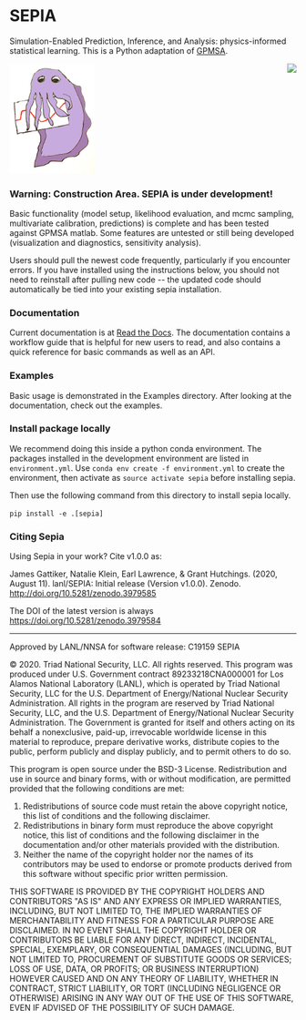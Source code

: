 # SEPIA

Simulation-Enabled Prediction, Inference, and Analysis: physics-informed statistical learning.
This is a Python adaptation of [GPMSA](https://github.com/lanl/gpmsa).

<img src="https://zenodo.org/badge/doi/10.5281/zenodo.3979585.svg" align="right">

<img src="docs/sepia.png" alt="sepia cuttlefish logo" width="150"/>

### Warning: Construction Area. SEPIA is under development!
Basic functionality (model setup, likelihood evaluation, and mcmc sampling, multivariate calibration, predictions) is complete and has been tested against GPMSA matlab.
Some features are untested or still being developed (visualization and diagnostics, sensitivity analysis).

Users should pull the newest code frequently, particularly if you encounter errors.
If you have installed using the instructions below, you should not need to reinstall after pulling new code -- the updated code should automatically be tied into your existing sepia installation.

### Documentation
Current documentation is at [Read the Docs](http://sepia-lanl.readthedocs.io).
The documentation contains a workflow guide that is helpful for new users to read, and also contains a quick reference for basic commands as well as an API.

### Examples
Basic usage is demonstrated in the Examples directory. 
After looking at the documentation, check out the examples.

### Install package locally
We recommend doing this inside a python conda environment.
The packages installed in the development environment are listed in `environment.yml`.
Use `conda env create -f environment.yml` to create the environment, then activate as `source activate sepia` before installing sepia.

Then use the following command from this directory to install sepia locally.

`pip install -e .[sepia]`

### Citing Sepia
Using Sepia in your work? Cite v1.0.0 as:

James Gattiker, Natalie Klein, Earl Lawrence, & Grant Hutchings. (2020, August 11). 
lanl/SEPIA: Initial release (Version v1.0.0). Zenodo. http://doi.org/10.5281/zenodo.3979585

The DOI of the latest version is always https://doi.org/10.5281/zenodo.3979584


---

Approved by LANL/NNSA for software release: C19159 SEPIA 

© 2020. Triad National Security, LLC. All rights reserved.
This program was produced under U.S. Government contract 89233218CNA000001 for Los Alamos
National Laboratory (LANL), which is operated by Triad National Security, LLC for the U.S.
Department of Energy/National Nuclear Security Administration. All rights in the program are
reserved by Triad National Security, LLC, and the U.S. Department of Energy/National Nuclear
Security Administration. The Government is granted for itself and others acting on its behalf a
nonexclusive, paid-up, irrevocable worldwide license in this material to reproduce, prepare
derivative works, distribute copies to the public, perform publicly and display publicly, and to permit
others to do so.

This program is open source under the BSD-3 License.
Redistribution and use in source and binary forms, with or without modification, are permitted
provided that the following conditions are met:
1. Redistributions of source code must retain the above copyright notice, this list of conditions and
the following disclaimer. 
2. Redistributions in binary form must reproduce the above copyright notice, this list of conditions
and the following disclaimer in the documentation and/or other materials provided with the
distribution. 
3. Neither the name of the copyright holder nor the names of its contributors may be used to endorse
or promote products derived from this software without specific prior written permission.

THIS SOFTWARE IS PROVIDED BY THE COPYRIGHT HOLDERS AND CONTRIBUTORS "AS
IS" AND ANY EXPRESS OR IMPLIED WARRANTIES, INCLUDING, BUT NOT LIMITED TO, THE
IMPLIED WARRANTIES OF MERCHANTABILITY AND FITNESS FOR A PARTICULAR
PURPOSE ARE DISCLAIMED. IN NO EVENT SHALL THE COPYRIGHT HOLDER OR
CONTRIBUTORS BE LIABLE FOR ANY DIRECT, INDIRECT, INCIDENTAL, SPECIAL,
EXEMPLARY, OR CONSEQUENTIAL DAMAGES (INCLUDING, BUT NOT LIMITED TO,
PROCUREMENT OF SUBSTITUTE GOODS OR SERVICES; LOSS OF USE, DATA, OR PROFITS;
OR BUSINESS INTERRUPTION) HOWEVER CAUSED AND ON ANY THEORY OF LIABILITY,
WHETHER IN CONTRACT, STRICT LIABILITY, OR TORT (INCLUDING NEGLIGENCE OR
OTHERWISE) ARISING IN ANY WAY OUT OF THE USE OF THIS SOFTWARE, EVEN IF
ADVISED OF THE POSSIBILITY OF SUCH DAMAGE.

